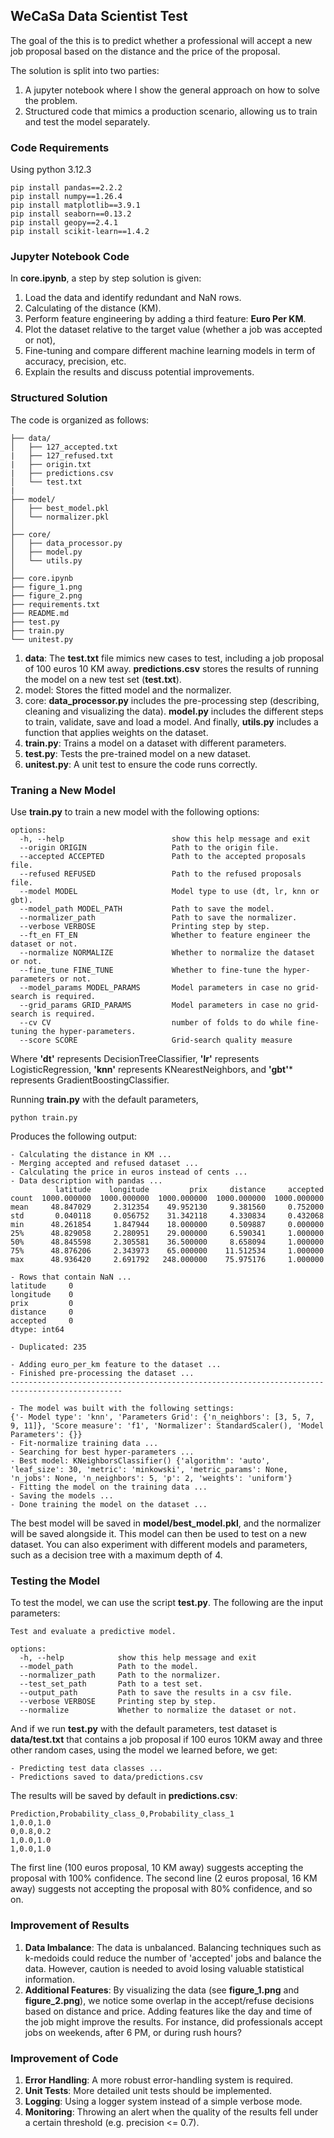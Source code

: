 
## WeCaSa Data Scientist Test
The goal of the this is to predict whether a professional will accept a new job proposal based on the distance and the price of the proposal.

The solution is split into two parties:
1. A jupyter notebook where I show the general approach on how to solve the problem.
2. Structured code that mimics a production scenario, allowing us to train and test the model separately.

### Code Requirements
Using python 3.12.3
```
pip install pandas==2.2.2
pip install numpy==1.26.4
pip install matplotlib==3.9.1
pip install seaborn==0.13.2
pip install geopy==2.4.1
pip install scikit-learn==1.4.2
```

### Jupyter Notebook Code
In **core.ipynb**, a step by step solution is given:
1. Load the data and identify redundant and NaN rows.
2. Calculating of the distance (KM).
3. Perform feature engineering by adding a third feature: **Euro Per KM**.
4. Plot the dataset relative to the target value (whether a job was accepted or not),
5. Fine-tuning and compare different machine learning models in term of accuracy, precision, etc.
6. Explain the results and discuss potential improvements.

### Structured Solution
The code is organized as follows:
```
├── data/
│   ├── 127_accepted.txt
|   ├── 127_refused.txt
|   ├── origin.txt
|   ├── predictions.csv
│   └── test.txt
|
├── model/ 
│   ├── best_model.pkl 
│   └── normalizer.pkl 
│ 
├── core/ 
│   ├── data_processor.py 
│   ├── model.py 
│   └── utils.py  
│ 
├── core.ipynb 
├── figure_1.png 
├── figure_2.png
├── requirements.txt 
├── README.md
├── test.py 
├── train.py 
└── unitest.py
```
1. **data**: The **test.txt** file mimics new cases to test, including a job proposal of 100 euros 10 KM away. **predictions.csv** stores the results of running the model on a new test set (**test.txt**).
2. model: Stores the fitted model and the normalizer.
3. core: **data_processor.py** includes the pre-processing step (describing, cleaning and visualizing the data). **model.py** includes the different steps to train, validate, save and load a model. And finally, **utils.py** includes a function that applies weights on the dataset.
4. **train.py**: Trains a model on a dataset with different parameters.
5. **test.py**: Tests the pre-trained model on a new dataset.
6. **unitest.py**: A unit test to ensure the code runs correctly.

### Traning a New Model
Use **train.py** to train a new model with the following options:
```
options:
  -h, --help                		show this help message and exit
  --origin ORIGIN           		Path to the origin file.
  --accepted ACCEPTED       		Path to the accepted proposals file.
  --refused REFUSED         		Path to the refused proposals file.
  --model MODEL             		Model type to use (dt, lr, knn or gbt).
  --model_path MODEL_PATH   		Path to save the model.
  --normalizer_path 				Path to save the normalizer.
  --verbose VERBOSE     			Printing step by step.
  --ft_en FT_EN         			Whether to feature engineer the dataset or not.
  --normalize NORMALIZE				Whether to normalize the dataset or not.
  --fine_tune FINE_TUNE				Whether to fine-tune the hyper-parameters or not.
  --model_params MODEL_PARAMS		Model parameters in case no grid-search is required.
  --grid_params GRID_PARAMS			Model parameters in case no grid-search is required.
  --cv CV               			number of folds to do while fine-tuning the hyper-parameters.
  --score SCORE         			Grid-search quality measure
```

Where **'dt'** represents DecisionTreeClassifier, **'lr'** represents LogisticRegression, **'knn'** represents KNearestNeighbors, and **'gbt'*** represents GradientBoostingClassifier.

Running **train.py** with the default parameters,
```
python train.py
```

Produces the following output:
```
- Calculating the distance in KM ...
- Merging accepted and refused dataset ...
- Calculating the price in euros instead of cents ...
- Data description with pandas ...
          latitude    longitude         prix     distance     accepted
count  1000.000000  1000.000000  1000.000000  1000.000000  1000.000000
mean     48.847029     2.312354    49.952130     9.381560     0.752000
std       0.040118     0.056752    31.342118     4.330834     0.432068
min      48.261854     1.847944    18.000000     0.509887     0.000000
25%      48.829058     2.280951    29.000000     6.590341     1.000000
50%      48.845598     2.305581    36.500000     8.658094     1.000000
75%      48.876206     2.343973    65.000000    11.512534     1.000000
max      48.936420     2.691792   248.000000    75.975176     1.000000

- Rows that contain NaN ...
latitude     0
longitude    0
prix         0
distance     0
accepted     0
dtype: int64

- Duplicated: 235

- Adding euro_per_km feature to the dataset ...
- Finished pre-processing the dataset ...
-----------------------------------------------------------------------------------------------

- The model was built with the following settings:
{'- Model type': 'knn', 'Parameters Grid': {'n_neighbors': [3, 5, 7, 9, 11]}, 'Score measure': 'f1', 'Normalizer': StandardScaler(), 'Model Parameters': {}}
- Fit-normalize training data ...
- Searching for best hyper-parameters ...
- Best model: KNeighborsClassifier() {'algorithm': 'auto', 'leaf_size': 30, 'metric': 'minkowski', 'metric_params': None, 'n_jobs': None, 'n_neighbors': 5, 'p': 2, 'weights': 'uniform'}
- Fitting the model on the training data ...
- Saving the models ...
- Done training the model on the dataset ...
```
The best model will be saved in **model/best_model.pkl**, and the normalizer will be saved alongside it. This model can then be used to test on a new dataset. You can also experiment with different models and parameters, such as a decision tree with a maximum depth of 4.

### Testing the Model
To test the model, we can use the script **test.py**. The following are the input parameters:
```
Test and evaluate a predictive model.

options:
  -h, --help            show this help message and exit
  --model_path 			Path to the model.
  --normalizer_path     Path to the normalizer.
  --test_set_path       Path to a test set.
  --output_path         Path to save the results in a csv file.
  --verbose VERBOSE     Printing step by step.
  --normalize           Whether to normalize the dataset or not.
```

And if we run **test.py** with the default parameters, test dataset is **data/test.txt** that contains a job proposal if 100 euros 10KM away and three other random cases, using the model we learned before, we get:
```
- Predicting test data classes ...
- Predictions saved to data/predictions.csv
```

The results will be saved by default in **predictions.csv**:
```
Prediction,Probability_class_0,Probability_class_1  
1,0.0,1.0  			
0,0.8,0.2  
1,0.0,1.0  
1,0.0,1.0
```
The first line (100 euros proposal, 10 KM away) suggests accepting the proposal with 100% confidence. The second line (2 euros proposal, 16 KM away) suggests not accepting the proposal with 80% confidence, and so on.

### Improvement of Results
1. **Data Imbalance**: The data is unbalanced. Balancing techniques such as k-medoids could reduce the number of 'accepted' jobs and balance the data. However, caution is needed to avoid losing valuable statistical information.
2. **Additional Features**: By visualizing the data (see **figure_1.png** and **figure_2.png**), we notice some overlap in the accept/refuse decisions based on distance and price. Adding features like the day and time of the job might improve the results. For instance, did professionals accept jobs on weekends, after 6 PM, or during rush hours?

### Improvement of Code
1. **Error Handling**: A more robust error-handling system is required.
2. **Unit Tests**: More detailed unit tests should be implemented.
3. **Logging**: Using a logger system instead of a simple verbose mode.
4. **Monitoring**: Throwing an alert when the quality of the results fell under a certain threshold (e.g. precision <= 0.7).
